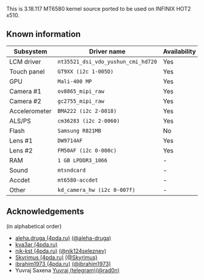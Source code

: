 This is 3.18.117 MT6580 kernel source ported to be used on INFINIX HOT2 x510.

## Known information
| Subsystem | Driver name | Availability | Working |
|-----------|-------------|--------------|---------|
| LCM driver | `nt35521_dsi_vdo_yushun_cmi_hd720` | Yes | Unknow |
| Touch panel | `GT9XX (i2c 1-005D)` | Yes | Unknow |
| GPU | `Mali-400 MP` | Yes | Unknow |
| Camera #1 | `ov8865_mipi_raw` | Yes | Unknow |
| Camera #2 | `gc2755_mipi_raw` | Yes | Unknow |
| Accelerometer | `BMA222 (i2c 2-0018)` | Yes | Unknow |
| ALS/PS | `cm36283 (i2c 2-0060)` | Yes | Unknow |
| Flash | `Samsung R821MB` | No | Unknow |
| Lens #1 | `DW9714AF ` | Yes | Unknow |
| Lens #2 | `FM50AF (i2c 0-000c)` | Yes | Unknow |
| RAM | `1 GB LPDDR3_1066` | - | Unknow |
| Sound | `mtsndcard` | - | Unknow |
| Accdet | `mt6580-accdet` | - | Unknow |
| Other | `kd_camera_hw (i2c 0-007f)` | - | Unknow |

## Acknowledgements

(in alphabetical order)

* [aleha.druga (4pda.ru)](https://4pda.ru/forum/index.php?showuser=3708916) [(@aleha-druga)](https://github.com/aleha-druga)
* [kva3ar (4pda.ru)](https://4pda.ru/forum/index.php?showuser=6751930)
* [nik-kst (4pda.ru)](https://4pda.ru/forum/index.php?showuser=4052130) [(@nik124seleznev)](https://github.com/nik124seleznev)
* [Skyrimus (4pda.ru)](https://4pda.ru/forum/index.php?showuser=3927665) [(@Skyrimus)](https://github.com/Skyrimus)
* [ibrahim1973 (4pda.ru)](https://4pda.ru/forum/index.php?showuser=8068515) [(@ibrahim1973)](https://github.com/ibrahim1973)
* Yuvraj Saxena [Yuvraj (telegram)](https://t.me/imyuvraj)[(@rad0n)](https://github.com/rad0n)
